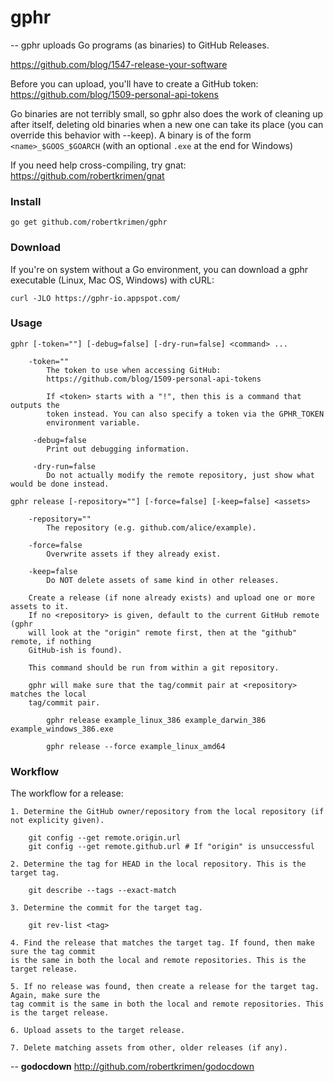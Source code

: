 # gphr
--
gphr uploads Go programs (as binaries) to GitHub Releases.

https://github.com/blog/1547-release-your-software

Before you can upload, you'll have to create a GitHub token:
https://github.com/blog/1509-personal-api-tokens

Go binaries are not terribly small, so gphr also does the work of cleaning up
after itself, deleting old binaries when a new one can take its place (you can
override this behavior with --keep). A binary is of the form
`<name>_$GOOS_$GOARCH` (with an optional `.exe` at the end for Windows)

If you need help cross-compiling, try gnat: https://github.com/robertkrimen/gnat

### Install

    go get github.com/robertkrimen/gphr


### Download

If you're on system without a Go environment, you can download a gphr executable
(Linux, Mac OS, Windows) with cURL:

    curl -JLO https://gphr-io.appspot.com/

### Usage

    gphr [-token=""] [-debug=false] [-dry-run=false] <command> ...

        -token=""
            The token to use when accessing GitHub:
            https://github.com/blog/1509-personal-api-tokens

            If <token> starts with a "!", then this is a command that outputs the
            token instead. You can also specify a token via the GPHR_TOKEN
            environment variable.

         -debug=false
            Print out debugging information.

         -dry-run=false
            Do not actually modify the remote repository, just show what would be done instead.

    gphr release [-repository=""] [-force=false] [-keep=false] <assets>

        -repository=""
            The repository (e.g. github.com/alice/example).

        -force=false
            Overwrite assets if they already exist.

        -keep=false
            Do NOT delete assets of same kind in other releases.

        Create a release (if none already exists) and upload one or more assets to it.
        If no <repository> is given, default to the current GitHub remote (gphr
        will look at the "origin" remote first, then at the "github" remote, if nothing
        GitHub-ish is found).

        This command should be run from within a git repository.

        gphr will make sure that the tag/commit pair at <repository> matches the local
        tag/commit pair.

            gphr release example_linux_386 example_darwin_386 example_windows_386.exe

            gphr release --force example_linux_amd64


### Workflow

The workflow for a release:

    1. Determine the GitHub owner/repository from the local repository (if not explicity given).

        git config --get remote.origin.url
        git config --get remote.github.url # If "origin" is unsuccessful

    2. Determine the tag for HEAD in the local repository. This is the target tag.

        git describe --tags --exact-match

    3. Determine the commit for the target tag.

        git rev-list <tag>

    4. Find the release that matches the target tag. If found, then make sure the tag commit
    is the same in both the local and remote repositories. This is the target release.

    5. If no release was found, then create a release for the target tag. Again, make sure the
    tag commit is the same in both the local and remote repositories. This is the target release.

    6. Upload assets to the target release.

    7. Delete matching assets from other, older releases (if any).

--
**godocdown** http://github.com/robertkrimen/godocdown
